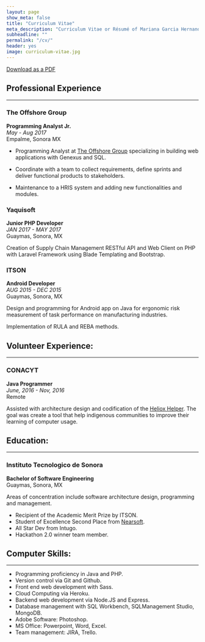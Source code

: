 ```yaml
---
layout: page
show_meta: false
title: "Curriculum Vitae"
meta_description: "Curriculum Vitae or Résumé of Mariana Garcia Hernandez"
subheadline: ""
permalink: "/cv/"
header: yes
image: curriculum-vitae.jpg
---
```

[Download as a PDF]({{site.urlimg}}marianaghcv.pdf)

## Professional Experience
-----

### The Offshore Group
**Programming Analyst Jr.**  
*May - Aug 2017*  
Empalme, Sonora MX  

- Programming Analyst at [The Offshore Group](https://offshoregroup.com/) specializing in building web applications with Genexus and SQL. 

- Coordinate with a team to collect requirements, define sprints and deliver functional products to stakeholders.

- Maintenance to a HRIS system and adding new functionalities and modules.

### Yaquisoft
**Junior PHP Developer**  
*JAN 2017 - MAY 2017*  
Guaymas, Sonora, MX

Creation of Supply Chain Management RESTful API and Web Client on PHP with Laravel Framework using Blade Templating and Bootstrap.

### ITSON
**Android Developer**  
*AUG 2015 - DEC 2015*  
Guaymas, Sonora, MX

Design and programming for Android app on Java for ergonomic risk measurement of task performance on  manufacturing industries.

Implementation of RULA and REBA methods.

## Volunteer Experience:
-----

### CONACYT
**Java Programmer**  
*June, 2016 - Nov, 2016*  
Remote

Assisted with architecture design and codification of the [Heliox Helper](http://proyectoheliox.org/blog/heliox-acceso-2-0/). The goal was create a tool that help indigenous communities to improve their learning of computer usage.


## Education:
-----

### Instituto Tecnologico de Sonora
**Bachelor of Software Engineering**  
Guaymas, Sonora, MX

Areas of concentration include software architecture design, programming and management.

- Recipient of the Academic Merit Prize by ITSON.
- Student of Excellence Second Place from [Nearsoft](https://nearsoft.com/).
- All Star Dev from Intugo.
- Hackathon 2.0 winner team member.

## Computer Skills:
-----

- Programming proficiency in Java and PHP.
- Version control via Git and Github.
- Front end web development with Sass. 
- Cloud Computing via Heroku.
- Backend web development via Node.JS and Express.
- Database management with SQL Workbench, SQLManagement Studio, MongoDB. 
- Adobe Software: Photoshop.
- MS Office: Powerpoint, Word, Excel.
- Team management: JIRA, Trello.